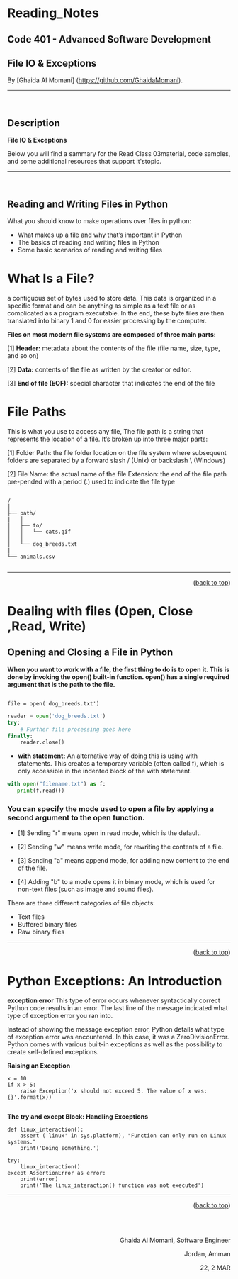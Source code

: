 # Reading_Notes
## Code 401 - Advanced Software Development
## File IO & Exceptions
<!-- This is the reading notes repository where I keep my favorite articles with their sources.
       
       Hope you'll benefit from my reads, Enjoy!
-->




By [Ghaida Al Momani] (https://github.com/GhaidaMomani).
<br/>
<hr/>
<br/>


## Description
**File IO & Exceptions** 

Below you will find a sammary for the Read Class 03material, code samples, and some additional resources that support it'stopic.





<hr/>
<br/>


## Reading and Writing Files in Python

What you should know to make operations over files in python:
* What makes up a file and why that’s important in Python
* The basics of reading and writing files in Python
* Some basic scenarios of reading and writing files


# What Is a File?
 a contiguous set of bytes used to store data. This data is organized in a specific format and can be anything as simple as a text file or as complicated as a program executable. In the end, these byte files are then translated into binary 1 and 0 for easier processing by the computer.

**Files on most modern file systems are composed of three main parts:**

[1] **Header:** metadata about the contents of the file (file name, size, type, and so on)

[2] **Data:** contents of the file as written by the creator or editor.

[3] **End of file (EOF):** special character that indicates the end of the file


# File Paths
This is what you use to access any file, The file path is a string that represents the location of a file. It’s broken up into three major parts:

[1] Folder Path: the file folder location on the file system where subsequent folders are separated by a forward slash / (Unix) or backslash \ (Windows)

[2] File Name: the actual name of the file
Extension: the end of the file path pre-pended with a period (.) used to indicate the file type

```

/
│
├── path/
|   │
│   ├── to/
│   │   └── cats.gif
│   │
│   └── dog_breeds.txt
|
└── animals.csv


```
<hr/>
    <p align="right">(<a href="#top">back to top</a>)</p>

<!-- ROADMAP -->
# Dealing with files (Open, Close ,Read, Write)
## Opening and Closing a File in Python
**When you want to work with a file, the first thing to do is to open it. This is done by invoking the open() built-in function. open() has a single required argument that is the path to the file.**

```

file = open('dog_breeds.txt')
```


```python
reader = open('dog_breeds.txt')
try:
    # Further file processing goes here
finally:
    reader.close()
```

* **with statement:** An alternative way of doing this is using with statements. This creates a temporary variable (often called f), which is only accessible in the indented block of the with statement.
```python
with open("filename.txt") as f:
   print(f.read())
```

### You can specify the mode used to open a file by applying a second argument to the open function.

- [1] Sending "r" means open in read mode, which is the default.
- [2] Sending "w" means write mode, for rewriting the contents of a file.
- [3] Sending "a" means append mode, for adding new content to the end of the file.

- [4] Adding "b" to a mode opens it in binary mode, which is used for non-text files (such as image and sound files).





There are three different categories of file objects:

* Text files
* Buffered binary files
* Raw binary files
 
<hr/>
    <p align="right">(<a href="#top">back to top</a>)</p>

# Python Exceptions: An Introduction

**exception error** This type of error occurs whenever syntactically correct Python code results in an error. The last line of the message indicated what type of exception error you ran into.

Instead of showing the message exception error, Python details what type of exception error was encountered. In this case, it was a ZeroDivisionError. Python comes with various built-in exceptions as well as the possibility to create self-defined exceptions.




**Raising an Exception**

```
x = 10
if x > 5:
    raise Exception('x should not exceed 5. The value of x was: {}'.format(x))


```

**The try and except Block: Handling Exceptions**
```
def linux_interaction():
    assert ('linux' in sys.platform), "Function can only run on Linux systems."
    print('Doing something.')
```

```
try:
    linux_interaction()
except AssertionError as error:
    print(error)
    print('The linux_interaction() function was not executed')
```






<hr/>
    <p align="right">(<a href="#top">back to top</a>)</p>
  <br/><br/>

<p align="right">Ghaida Al Momani, Software Engineer</p>
<p align="right">Jordan, Amman</p>
  <p align="right">22, 2 MAR </p>